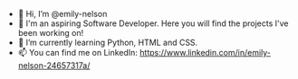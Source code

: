 - 👋 Hi, I’m @emily-nelson
- 👀 I'm an aspiring Software Developer. Here you will find the projects I've been working on!
- 🌱 I’m currently learning Python, HTML and CSS.
- 📫 You can find me on LinkedIn: https://www.linkedin.com/in/emily-nelson-24657317a/

<!---
emily-nelson/emily-nelson is a ✨ special ✨ repository because its `README.md` (this file) appears on your GitHub profile.
You can click the Preview link to take a look at your changes.
--->


